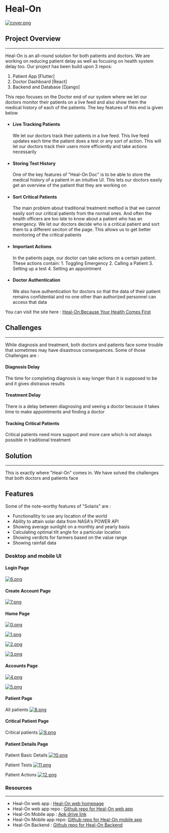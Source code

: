 # Heal-On

[![cover.png](https://i.postimg.cc/7hrSSWpq/cover.png)](https://postimg.cc/CBJZgmh2)

## Project Overview
----
Heal-On is an all-round solution for both patients and doctors. We are working on reducing patient delay as well as focusing on health system delay too. Our project has been build upon 3 repos:
1. Patient App [Flutter]
2. Doctor Dashboard [React]
3. Backend and Database [Django]

This repo focuses on the Doctor end of our system where we let our doctors monitor their patients on a live feed and also show them the medical history of each of the patients. The key features of this end is given below
- #### Live Tracking Patients
    We let our doctors track their patients in a live feed. This live feed updates each time the patient does a test or any sort of action. This will let our doctors track their users more efficiently and take actions necessarily
- #### Storing Test History
    One of the key features of "Heal-On Doc" is to be able to store the medical history of a patient in an intuitive UI. This lets our doctors easily get an overview of the patient that they are working on 

- #### Sort Critical Patients
    The main problem about traditional treatment method is that we cannot easily sort our critical patients from the normal ones. And often the health officers are too late to know about a patient who has an emergency. We let our doctors decide who is a critical patient and sort them to a different seciton of the page. This allows us to get better monitoring of the critical patients
- #### Important Actions
    In the patients page, our doctor can take actions on a certain patient. These actions contain:
        1. Toggling Emergency
        2. Calling a Patient
        3. Setting up a test
        4. Setting an appointment
- #### Doctor Authentication
    We also have authentication for doctors so that the data of their patient remains confidential and no one other than authorized personnel can access that data

You can visit the site here :  [Heal-On:Because Your Health Comes First ](https://remedi-doc.web.app/)

## Challenges
---
While diagnosis and treatment, both doctors and patients face some trouble that sometimes may have disastrous consequences. Some of those Challenges are :  
#### Diagnosis Delay
The time for completing diagnosis is way longer than it is supposed to be and it gives distraous results
#### Treatment Delay
There is a delay between diagnosing and seeing a doctor because it takes time to make appointments and finding a doctor
#### Tracking Critical Patients
Critical patients need more support and more care which is not always possible in traditional treatment
   
## Solution
---
This is exactly where "Heal-On" comes in. We have solved the challenges that both doctors and patients face


## Features

Some of the note-worthy features of "Solaris" are :

- Functionallity to use any location of the world
- Ability to attain solar data from NASA's POWER API
- Showing average sunlight on a monthly and yearly basis
- Calculating optimal tilt angle for a particular location 
- Showing verdicts for farmers based on the value range 
- Showing rainfall data 


### Desktop and mobile UI

#### Login Page

[![6.png](https://i.postimg.cc/8CGXqY63/6.png)](https://postimg.cc/cvDc3XTM)

#### Create Account Page

[![7.png](https://i.postimg.cc/cJckZc7J/7.png)](https://postimg.cc/CZzsskQy)

#### Home Page

[![0.png](https://i.postimg.cc/1tCWV5jh/0.png)](https://postimg.cc/TLbjZGxC)

[![1.png](https://i.postimg.cc/mgC6p4tC/1.png)](https://postimg.cc/MnZDXh0p)

[![2.png](https://i.postimg.cc/50N7tFpS/2.png)](https://postimg.cc/DWHdj09S)

[![3.png](https://i.postimg.cc/vH1K9fyP/3.png)](https://postimg.cc/kBmwPVB8)

#### Accounts Page

[![4.png](https://i.postimg.cc/442MmwD7/4.png)](https://postimg.cc/5jvpr5Nb)

[![5.png](https://i.postimg.cc/NfWzxFfQ/5.png)](https://postimg.cc/w7Q2q6mr)

#### Patient Page
All patients
[![8.png](https://i.postimg.cc/8PgxMwpZ/8.png)](https://postimg.cc/c6TDNR83)

#### Critical Patient Page
Critical patients
[![9.png](https://i.postimg.cc/x107FCbH/9.png)](https://postimg.cc/hf5pXKsP)

#### Patient Details Page
Patient Basic Details
[![10.png](https://i.postimg.cc/NGHWKZcy/10.png)](https://postimg.cc/QVj6P4Vs)

Patient Tests
[![11.png](https://i.postimg.cc/wT5ZVJ3g/11.png)](https://postimg.cc/hfj24X95)

Patient Actions
[![12.png](https://i.postimg.cc/brkM4ST0/12.png)](https://postimg.cc/jnqZ75BC)




### Resources
---
* Heal-On web app : [Heal-On web homepage](https://remedi-doc.web.app/)
* Heal-On web app repo : [Github repo for Heal-On web app](https://github.com/SalmanSayeed79/remedi-doc)
* Heal-On Mobile app : [Apk drive link]()
* Heal-On Mobile app repo: [Github repo for Heal-On mobile app]()
* Heal-On Backend : [Github repo for Heal-On Backend](https://github.com/pptx704/pitt-challenge)


